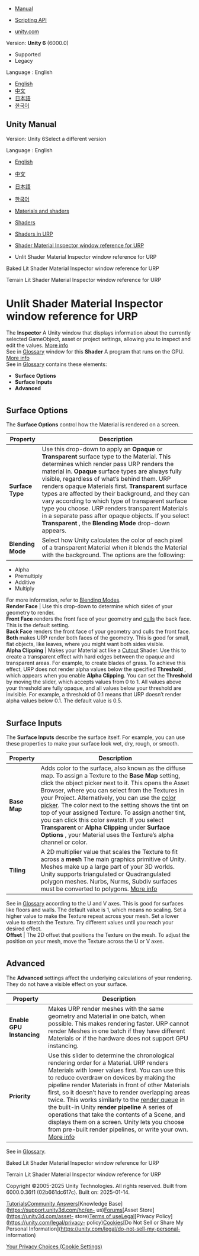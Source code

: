 [](https://docs.unity3d.com)

  * [Manual](../Manual/index.html)
  * [Scripting API](../ScriptReference/index.html)

  * [unity.com](https://unity.com/)

Version: **Unity 6** (6000.0)

  * Supported
  * Legacy

Language : English

  * [English](/Manual/urp/unlit-shader.html)
  * [中文](/cn/current/Manual/urp/unlit-shader.html)
  * [日本語](/ja/current/Manual/urp/unlit-shader.html)
  * [한국어](/kr/current/Manual/urp/unlit-shader.html)

[](https://docs.unity3d.com)

## Unity Manual

Version: Unity 6Select a different version

Language : English

  * [English](/Manual/urp/unlit-shader.html)
  * [中文](/cn/current/Manual/urp/unlit-shader.html)
  * [日本語](/ja/current/Manual/urp/unlit-shader.html)
  * [한국어](/kr/current/Manual/urp/unlit-shader.html)

  * [Materials and shaders](../materials-and-shaders.html)
  * [Shaders](../Shaders.html)
  * [Shaders in URP](../urp/shaders-in-universalrp.html)
  * [Shader Material Inspector window reference for URP](../urp/shaders-in-universalrp-reference.html)
  * Unlit Shader Material Inspector window reference for URP

[](../urp/baked-lit-shader.html)

Baked Lit Shader Material Inspector window reference for URP

[](../urp/shader-terrain-lit.html)

Terrain Lit Shader Material Inspector window reference for URP

# Unlit Shader Material Inspector window reference for URP

The **Inspector** A Unity window that displays information about the currently
selected GameObject, asset or project settings, allowing you to inspect and
edit the values. [More info](../UsingTheInspector.html)  
See in [Glossary](../Glossary.html#Inspector) window for this **Shader** A
program that runs on the GPU. [More info](../Shaders.html)  
See in [Glossary](../Glossary.html#Shader) contains these elements:

  * **Surface Options**
  * **Surface Inputs**
  * **Advanced**

#

## Surface Options

The **Surface Options** control how the Material is rendered on a screen.

Property | Description  
---|---  
**Surface Type** | Use this drop-down to apply an **Opaque** or **Transparent** surface type to the Material. This determines which render pass URP renders the material in. **Opaque** surface types are always fully visible, regardless of what’s behind them. URP renders opaque Materials first. **Transparent** surface types are affected by their background, and they can vary according to which type of transparent surface type you choose. URP renders transparent Materials in a separate pass after opaque objects. If you select **Transparent** , the **Blending Mode** drop-down appears.  
**Blending Mode** | Select how Unity calculates the color of each pixel of a transparent Material when it blends the Material with the background. The options are the following: 

  * Alpha
  * Premultiply
  * Additive
  * Multiply

For more information, refer to [Blending Modes](blending-modes.html).  
**Render Face** | Use this drop-down to determine which sides of your geometry to render.  
**Front Face** renders the front face of your geometry and
[culls](https://docs.unity3d.com/Manual/SL-CullAndDepth.html) the back face.
This is the default setting.  
**Back Face** renders the front face of your geometry and culls the front
face.  
**Both** makes URP render both faces of the geometry. This is good for small,
flat objects, like leaves, where you might want both sides visible.  
**Alpha Clipping** | Makes your Material act like a [Cutout](https://docs.unity3d.com/Manual/StandardShaderMaterialParameterRenderingMode.html) Shader. Use this to create a transparent effect with hard edges between the opaque and transparent areas. For example, to create blades of grass. To achieve this effect, URP does not render alpha values below the specified **Threshold** , which appears when you enable **Alpha Clipping**. You can set the **Threshold** by moving the slider, which accepts values from 0 to 1. All values above your threshold are fully opaque, and all values below your threshold are invisible. For example, a threshold of 0.1 means that URP doesn’t render alpha values below 0.1. The default value is 0.5.  
  
#

## Surface Inputs

The **Surface Inputs** describe the surface itself. For example, you can use
these properties to make your surface look wet, dry, rough, or smooth.

Property | Description  
---|---  
**Base Map** | Adds color to the surface, also known as the diffuse map. To assign a Texture to the **Base Map** setting, click the object picker next to it. This opens the Asset Browser, where you can select from the Textures in your Project. Alternatively, you can use the [color picker](https://docs.unity3d.com/Manual/EditingValueProperties.html). The color next to the setting shows the tint on top of your assigned Texture. To assign another tint, you can click this color swatch. If you select **Transparent** or **Alpha Clipping** under **Surface Options** , your Material uses the Texture’s alpha channel or color.  
**Tiling** | A 2D multiplier value that scales the Texture to fit across a **mesh** The main graphics primitive of Unity. Meshes make up a large part of your 3D worlds. Unity supports triangulated or Quadrangulated polygon meshes. Nurbs, Nurms, Subdiv surfaces must be converted to polygons. [More info](../mesh.html)  
See in [Glossary](../Glossary.html#Mesh) according to the U and V axes. This
is good for surfaces like floors and walls. The default value is 1, which
means no scaling. Set a higher value to make the Texture repeat across your
mesh. Set a lower value to stretch the Texture. Try different values until you
reach your desired effect.  
**Offset** | The 2D offset that positions the Texture on the mesh. To adjust the position on your mesh, move the Texture across the U or V axes.  
  
#

## Advanced

The **Advanced** settings affect the underlying calculations of your
rendering. They do not have a visible effect on your surface.

Property | Description  
---|---  
**Enable GPU Instancing** | Makes URP render meshes with the same geometry and Material in one batch, when possible. This makes rendering faster. URP cannot render Meshes in one batch if they have different Materials or if the hardware does not support GPU instancing.  
**Priority** | Use this slider to determine the chronological rendering order for a Material. URP renders Materials with lower values first. You can use this to reduce overdraw on devices by making the pipeline render Materials in front of other Materials first, so it doesn’t have to render overlapping areas twice. This works similarly to the [render queue](https://docs.unity3d.com/ScriptReference/Material-renderQueue.html) in the built-in Unity **render pipeline** A series of operations that take the contents of a Scene, and displays them on a screen. Unity lets you choose from pre-built render pipelines, or write your own. [More info](../render-pipelines.html)  
See in [Glossary](../Glossary.html#Renderpipeline).  
  
[](../urp/baked-lit-shader.html)

Baked Lit Shader Material Inspector window reference for URP

[](../urp/shader-terrain-lit.html)

Terrain Lit Shader Material Inspector window reference for URP

Copyright ©2005-2025 Unity Technologies. All rights reserved. Built from
6000.0.36f1 (02b661dc617c). Built on: 2025-01-14.

[Tutorials](https://learn.unity.com/)[Community
Answers](https://answers.unity3d.com)[Knowledge
Base](https://support.unity3d.com/hc/en-
us)[Forums](https://forum.unity3d.com)[Asset Store](https://unity3d.com/asset-
store)[Terms of
use](https://docs.unity3d.com/Manual/TermsOfUse.html)[Legal](https://unity.com/legal)[Privacy
Policy](https://unity.com/legal/privacy-
policy)[Cookies](https://unity.com/legal/cookie-policy)[Do Not Sell or Share
My Personal Information](https://unity.com/legal/do-not-sell-my-personal-
information)

[Your Privacy Choices (Cookie Settings)](javascript:void\(0\);)

